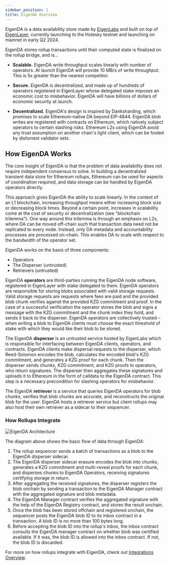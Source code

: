 ```yaml
---
sidebar_position: 1
title: EigenDA Overview
---
```


EigenDA is a data availability store made by
[EigenLabs](https://www.eigenlayer.xyz/about) and built on top of
[EigenLayer](../eigenlayer/overview/README.md), currently launching to the
Holesky testnet and launching on mainnet in early Q2 2024.

EigenDA stores rollup transactions until their computed state is
finalized on the rollup bridge, and is...

* **Scalable.** EigenDA write throughput scales linearly with number of
operators. At launch EigenDA will provide 10 MB/s of write throughput. This is
5x greater than the nearest competitor.

* **Secure.** EigenDA is decentralized, and made up of hundreds of operators
registered in EigenLayer whose delegated stake imposes an economic cost to
misbehavior. EigenDA will have billions of dollars of economic security at
launch.

* **Decentralized.** EigenDA's design is inspired by Danksharding, which
promises to scale Ethereum-native DA beyond EIP-4844. EigenDA blob writes are
registered with contracts on Ethereum, which natively subject operators to
certain slashing risks. Ethereum L2s using EigenDA avoid any trust assumption on
another chain's light client, which can be fooled by dishonest validator sets.

## How EigenDA Works

The core insight of EigenDA is that the problem of data availability does not
require independent consensus to solve. In building a decentralized transient
data store for Ethereum rollups, Ethereum can be used for aspects of
coordination required, and data storage can be handled by EigenDA operators
directly.

This approach gives EigenDA the ability to scale linearly. In the context of an
L1 blockchain, increasing throughput means either increasing block size or
decreasing block times. Beyond a certain point, increases in scalability come at
the cost of security or decentralization (see "blockchain trilemma"). One way
around this trilemma is through an emphasis on L2s, where DA can be moved
off-chain such that transaction data need not be replicated to every node.
Instead, only DA metadata and accountability processes are processed on-chain.
This enables DA to scale with respect to the bandwidth of the operator set.

EigenDA works on the basis of three components:

* Operators
* The Disperser (untrusted)
* Retrievers (untrusted)

EigenDA **operators** are third-parties running the EigenDA node software,
registered in EigenLayer with stake delegated to them. EigenDA operators are
responsible for storing blobs associated with valid storage requests. Valid
storage requests are requests where fees are paid and the provided blob chunk
verifies against the provided KZG commitment and proof. In the case of a
successful verification the operator stores the blob and signs a message with
the KZG commitment and the chunk index they hold, and sends it back to the
disperser. EigenDA operators are collectively trusted – when writing a blob to
EigenDA clients must choose the exact threshold of stake with which they would
like their blob to be stored.

The EigenDA **disperser** is an untrusted service hosted by EigenLabs which is
responsible for interfacing between EigenDA clients, operators, and contracts.
EigenDA clients make dispersal requests to the disperser, which Reed-Solomon
encodes the blob, calculates the encoded blob's KZG commitment, and generates a
KZG proof for each chunk. Then the disperser sends chunks, KZG commitment, and
KZG proofs to operators, who return signatures. The disperser then aggregates
these signatures and uploads it to Ethereum in the form of calldata to the
EigenDA contract. This step is a necessary precondition for slashing operators
for misbehavior.

The EigenDA **retriever** is a service that queries EigenDA operators for blob
chunks, verifies that blob chunks are accurate, and reconstructs the original
blob for the user. EigenDA hosts a retriever service but client rollups may also
host their own retriever as a sidecar to their sequencer.

### How Rollups Integrate

![EigenDA Architecture](/img/eigenda/dispersal-flow-diagram.png)

The diagram above shows the basic flow of data through EigenDA:

1. The rollup sequencer sends a batch of transactions as a blob to the EigenDA
disperser sidecar.
2. The EigenDA disperser sidecar erasure encodes the blob into chunks, generates a KZG
commitment and multi-reveal proofs for each chunk, and disperses chunks to
EigenDA Operators, receiving signatures certifying storage in return.
3. After aggregating the received signatures, the disperser registers the blob
onchain by sending a transaction to the EigenDA Manager contract with the
aggregated signature and blob metadata.
4. The EigenDA Manager contract verifies the aggregated signature with the help
of the EigenDA Registry contract, and stores the result onchain.
5. Once the blob has been stored offchain and registered onchain, the
sequencer posts the EigenDA blob ID to its inbox contract in a transaction. A
blob ID is no more than 100 bytes long.
6. Before accepting the blob ID into the rollup's inbox, the inbox contract
consults the EigenDA manager contract on whether blob was certified available.
If it was, the blob ID is allowed into the inbox contract. If not, the blob ID
is discarded.

For more on how rollups integrate with EigenDA, check out [Integrations Overview](./rollup-guides/integrations-overview.md).
